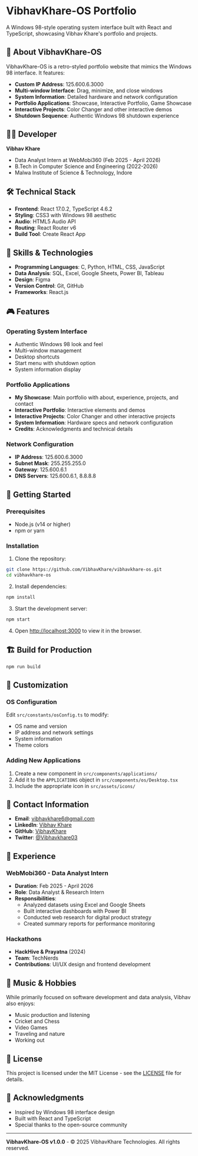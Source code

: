 # VibhavKhare-OS Portfolio

A Windows 98-style operating system interface built with React and TypeScript, showcasing Vibhav Khare's portfolio and projects.

## 🚀 About VibhavKhare-OS

VibhavKhare-OS is a retro-styled portfolio website that mimics the Windows 98 interface. It features:

- **Custom IP Address**: 125.600.6.3000
- **Multi-window Interface**: Drag, minimize, and close windows
- **System Information**: Detailed hardware and network configuration
- **Portfolio Applications**: Showcase, Interactive Portfolio, Game Showcase
- **Interactive Projects**: Color Changer and other interactive demos
- **Shutdown Sequence**: Authentic Windows 98 shutdown experience

## 👨‍💻 Developer

**Vibhav Khare**
- Data Analyst Intern at WebMobi360 (Feb 2025 - April 2026)
- B.Tech in Computer Science and Engineering (2022-2026)
- Malwa Institute of Science & Technology, Indore

## 🛠️ Technical Stack

- **Frontend**: React 17.0.2, TypeScript 4.6.2
- **Styling**: CSS3 with Windows 98 aesthetic
- **Audio**: HTML5 Audio API
- **Routing**: React Router v6
- **Build Tool**: Create React App

## 🎯 Skills & Technologies

- **Programming Languages**: C, Python, HTML, CSS, JavaScript
- **Data Analysis**: SQL, Excel, Google Sheets, Power BI, Tableau
- **Design**: Figma
- **Version Control**: Git, GitHub
- **Frameworks**: React.js

## 🎮 Features

### Operating System Interface
- Authentic Windows 98 look and feel
- Multi-window management
- Desktop shortcuts
- Start menu with shutdown option
- System information display

### Portfolio Applications
- **My Showcase**: Main portfolio with about, experience, projects, and contact
- **Interactive Portfolio**: Interactive elements and demos
- **Interactive Projects**: Color Changer and other interactive projects
- **System Information**: Hardware specs and network configuration
- **Credits**: Acknowledgments and technical details

### Network Configuration
- **IP Address**: 125.600.6.3000
- **Subnet Mask**: 255.255.255.0
- **Gateway**: 125.600.6.1
- **DNS Servers**: 125.600.6.1, 8.8.8.8

## 🚀 Getting Started

### Prerequisites
- Node.js (v14 or higher)
- npm or yarn

### Installation

1. Clone the repository:
```bash
git clone https://github.com/VibhavKhare/vibhavkhare-os.git
cd vibhavkhare-os
```

2. Install dependencies:
```bash
npm install
```

3. Start the development server:
```bash
npm start
```

4. Open [http://localhost:3000](http://localhost:3000) to view it in the browser.

## 🏗️ Build for Production

```bash
npm run build
```

## 🎨 Customization

### OS Configuration
Edit `src/constants/osConfig.ts` to modify:
- OS name and version
- IP address and network settings
- System information
- Theme colors

### Adding New Applications
1. Create a new component in `src/components/applications/`
2. Add it to the `APPLICATIONS` object in `src/components/os/Desktop.tsx`
3. Include the appropriate icon in `src/assets/icons/`

## 📱 Contact Information

- **Email**: vibhavkhare6@gmail.com
- **LinkedIn**: [Vibhav Khare](https://www.linkedin.com/in/vibhav-khare-06/)
- **GitHub**: [VibhavKhare](https://github.com/VibhavKhare)
- **Twitter**: [@Vibhavkhare03](https://x.com/Vibhavkhare03)

## 🎯 Experience

### WebMobi360 - Data Analyst Intern
- **Duration**: Feb 2025 - April 2026
- **Role**: Data Analyst & Research Intern
- **Responsibilities**:
  - Analyzed datasets using Excel and Google Sheets
  - Built interactive dashboards with Power BI
  - Conducted web research for digital product strategy
  - Created summary reports for performance monitoring

### Hackathons
- **HackHive & Prayatna** (2024)
- **Team**: TechNerds
- **Contributions**: UI/UX design and frontend development

## 🎵 Music & Hobbies

While primarily focused on software development and data analysis, Vibhav also enjoys:
- Music production and listening
- Cricket and Chess
- Video Games
- Traveling and nature
- Working out

## 📄 License

This project is licensed under the MIT License - see the [LICENSE](LICENSE) file for details.

## 🙏 Acknowledgments

- Inspired by Windows 98 interface design
- Built with React and TypeScript
- Special thanks to the open-source community

---

**VibhavKhare-OS v1.0.0** - © 2025 VibhavKhare Technologies. All rights reserved.
